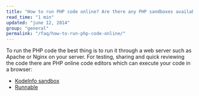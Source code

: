 ```yaml
---
title: "How to run PHP code online? Are there any PHP sandboxes available?"
read_time: "1 min"
updated: "june 12, 2014"
group: "general"
permalink: "/faq/how-to-run-php-code-online/"
---
```


To run the PHP code the best thing is to run it through a web server such as Apache or Nginx on your server. For testing, sharing and quick reviewing
the code there are PHP online code editors which can execute your code in a browser:

* [KodeInfo sandbox](http://kodeinfo.com/sandbox)
* [Runnable](https://runnable.io/)
